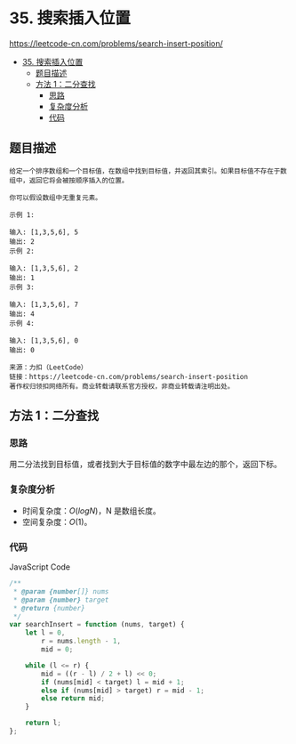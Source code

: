 # 35. 搜索插入位置

https://leetcode-cn.com/problems/search-insert-position/

- [35. 搜索插入位置](#35-搜索插入位置)
  - [题目描述](#题目描述)
  - [方法 1：二分查找](#方法-1二分查找)
    - [思路](#思路)
    - [复杂度分析](#复杂度分析)
    - [代码](#代码)

## 题目描述

```
给定一个排序数组和一个目标值，在数组中找到目标值，并返回其索引。如果目标值不存在于数组中，返回它将会被按顺序插入的位置。

你可以假设数组中无重复元素。

示例 1:

输入: [1,3,5,6], 5
输出: 2
示例 2:

输入: [1,3,5,6], 2
输出: 1
示例 3:

输入: [1,3,5,6], 7
输出: 4
示例 4:

输入: [1,3,5,6], 0
输出: 0

来源：力扣（LeetCode）
链接：https://leetcode-cn.com/problems/search-insert-position
著作权归领扣网络所有。商业转载请联系官方授权，非商业转载请注明出处。
```

## 方法 1：二分查找

### 思路

用二分法找到目标值，或者找到大于目标值的数字中最左边的那个，返回下标。

### 复杂度分析

-   时间复杂度：$O(logN)$，N 是数组长度。
-   空间复杂度：$O(1)$。

### 代码

JavaScript Code

```js
/**
 * @param {number[]} nums
 * @param {number} target
 * @return {number}
 */
var searchInsert = function (nums, target) {
    let l = 0,
        r = nums.length - 1,
        mid = 0;

    while (l <= r) {
        mid = ((r - l) / 2 + l) << 0;
        if (nums[mid] < target) l = mid + 1;
        else if (nums[mid] > target) r = mid - 1;
        else return mid;
    }

    return l;
};
```
